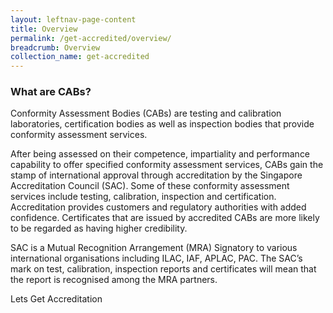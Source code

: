 ```yaml
---
layout: leftnav-page-content
title: Overview
permalink: /get-accredited/overview/
breadcrumb: Overview
collection_name: get-accredited
---
```


### **What are CABs?**
Conformity Assessment Bodies (CABs) are testing and calibration laboratories, certification bodies as well as inspection bodies that provide conformity assessment services.

After being assessed on their competence, impartiality and performance capability to offer specified conformity assessment services, CABs gain the stamp of international approval through accreditation by the Singapore Accreditation Council (SAC). Some of these conformity assessment services include testing, calibration, inspection and certification. Accreditation provides customers and regulatory authorities with added confidence. Certificates that are issued by accredited CABs are more likely to be regarded as having higher credibility.

SAC is a Mutual Recognition Arrangement (MRA) Signatory to various international organisations including ILAC, IAF, APLAC, PAC. The SAC’s mark on test, calibration, inspection reports and certificates will mean that the report is recognised among the MRA partners.

Lets Get Accreditation
